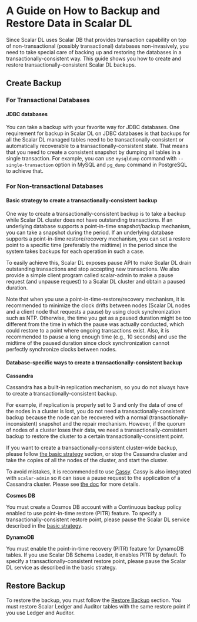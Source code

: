 # A Guide on How to Backup and Restore Data in Scalar DL

Since Scalar DL uses Scalar DB that provides transaction capability on top of non-transactional (possibly transactional) databases non-invasively,
you need to take special care of backing up and restoring the databases in a transactionally-consistent way.
This guide shows you how to create and restore transactionally-consistent Scalar DL backups.

## Create Backup

### For Transactional Databases

#### JDBC databases

You can take a backup with your favorite way for JDBC databases.
One requirement for backup in Scalar DL on JDBC databases is that backups for all the Scalar DL managed tables need to be transactionally-consistent or automatically recoverable to a transactionally-consistent state.
That means that you need to create a consistent snapshot by dumping all tables in a single transaction. For example, you can use `mysqldump` command with `--single-transaction` option in MySQL and `pg_dump` command in PostgreSQL to achieve that.

### For Non-transactional Databases

#### Basic strategy to create a transactionally-consistent backup

One way to create a transactionally-consistent backup is to take a backup while Scalar DL cluster does not have outstanding transactions.
If an underlying database supports a point-in-time snapshot/backup mechanism, you can take a snapshot during the period.
If an underlying database supports a point-in-time restore/recovery mechanism, you can set a restore point to a specific time (preferably the midtime) in the period since the system takes backups for each operation in such a case.

To easily achieve this, Scalar DL exposes pause API to make Scalar DL drain outstanding transactions and stop accepting new transactions.
We also provide a simple client program called scalar-admin to make a pause request (and unpause request) to a Scalar DL cluster and obtain a paused duration.

Note that when you use a point-in-time-restore/recovery mechanism, it is recommended to minimize the clock drifts between nodes (Scalar DL nodes and a client node that requests a pause) by using clock synchronization such as NTP.
Otherwise, the time you get as a paused duration might be too different from the time in which the pause was actually conducted, which could restore to a point where ongoing transactions exist.
Also, it is recommended to pause a long enough time (e.g., 10 seconds) and use the midtime of the paused duration since clock synchronization cannot perfectly synchronize clocks between nodes.

#### Database-specific ways to create a transactionally-consistent backup

**Cassandra**

Cassandra has a built-in replication mechanism, so you do not always have to create a transactionally-consistent backup.

For example, if replication is properly set to 3 and only the data of one of the nodes in a cluster is lost, you do not need a transactionally-consistent backup because the node can be recovered with a normal (transactionally-inconsistent) snapshot and the repair mechanism. 
However, if the quorum of nodes of a cluster loses their data, we need a transactionally-consistent backup to restore the cluster to a certain transactionally-consistent point.

If you want to create a transactionally-consistent cluster-wide backup, please follow [the basic strategy](#general-strategy-to-create-a-transactionally-consistent-backup) section, or 
stop the Cassandra cluster and take the copies of all the nodes of the cluster, and start the cluster. 

To avoid mistakes, it is recommended to use [Cassy](https://github.com/scalar-labs/cassy).
Cassy is also integrated with `scalar-admin` so it can issue a pause request to the application of a Cassandra cluster.
Please see [the doc](https://github.com/scalar-labs/cassy/blob/master/docs/getting-started.md#take-cluster-wide-consistent-backups) for more details.

**Cosmos DB**

You must create a Cosmos DB account with a Continuous backup policy enabled to use point-in-time restore (PITR) feature.
To specify a transactionally-consistent restore point, please pause the Scalar DL service described in the [basic strategy](#basic-strategy-to-create-a-transactionally-consistent-backup).

**DynamoDB**

You must enable the point-in-time recovery (PITR) feature for DynamoDB tables. If you use Scalar DB Schema Loader, it enables PITR by default.
To specify a transactionally-consistent restore point, please pause the Scalar DL service as described in the basic strategy.

## Restore Backup

To restore the backup, you must follow the [Restore Backup](https://github.com/scalar-labs/scalardb/blob/master/docs/backup-restore.md#restore-backup) section.
You must restore Scalar Ledger and Auditor tables with the same restore point if you use Ledger and Auditor.
